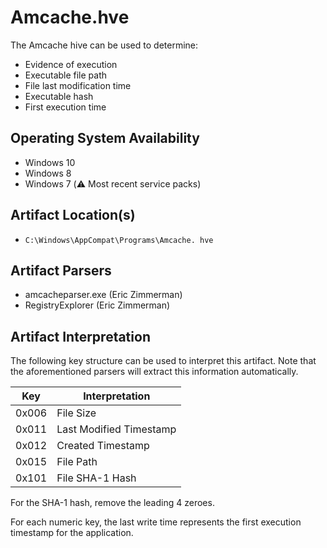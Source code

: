 # Amcache.hve
The Amcache hive can be used to determine:
 - Evidence of execution
 - Executable file path
 - File last modification time
 - Executable hash
 - First execution time

## Operating System Availability
 - Windows 10
 - Windows 8
 - Windows 7 (⚠️ Most recent service packs)

## Artifact Location(s)
- `C:\Windows\AppCompat\Programs\Amcache. hve`

## Artifact Parsers
 - amcacheparser.exe (Eric Zimmerman)
 - RegistryExplorer (Eric Zimmerman)

## Artifact Interpretation
The following key structure can be used to interpret this artifact. Note that the aforementioned parsers will extract this information automatically.

| Key | Interpretation | 
| - | - |
| 0x006 | File Size |
| 0x011 | Last Modified Timestamp |
| 0x012 | Created Timestamp |
| 0x015 | File Path |
| 0x101 | File SHA-1 Hash |

For the SHA-1 hash, remove the leading 4 zeroes. 

For each numeric key, the last write time represents the first execution timestamp for the application. 